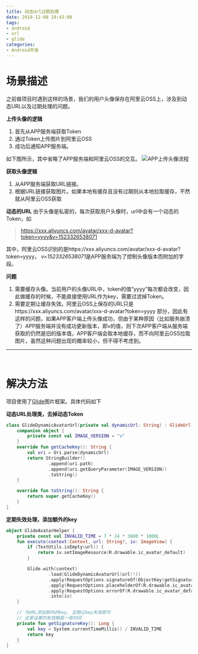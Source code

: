 ```yaml
---
title: 动态Url过期处理
date: 2018-12-08 19:43:00
tags:
- android
- url
- glide
categories:
- Android开发
---
```


# 场景描述

之前做项目时遇到这样的场景，我们的用户头像保存在阿里云OSS上，涉及到动态URL以及过期处理的问题。

<!-- more -->

**上传头像的逻辑**

1. 首先从APP服务端获取Token
2. 通过Token上传图片到阿里云OSS
3. 成功后通知APP服务端。

如下图所示，其中省略了APP服务端和阿里云OSS的交互。
![APP上传头像流程](https://upload-images.jianshu.io/upload_images/2658578-45788c6866229c0c.png?imageMogr2/auto-orient/strip%7CimageView2/2/w/620)

**获取头像逻辑**

1. 从APP服务端获取URL链接。
2. 根据URL链接获取图片。如果本地有缓存且没有过期则从本地拉取缓存，不然就从阿里云OSS获取


**动态的URL**
由于头像是私密的，每次获取用户头像时，url中会有一个动态的Token，如

>https://xxx.aliyuncs.com/avatar/xxx-d-avatar?token=yyyy&v=1523326538071

其中，阿里云OSS识别的是https://xxx.aliyuncs.com/avatar/xxx-d-avatar?token=yyyy， *v=1523326538071*是APP服务端为了控制头像版本而附加的字段。



**问题**

1. 需要缓存头像。当前用户的头像URL中，token的值“yyyy”每次都会改变，因此做缓存的时候，不能直接使用URL作为key，需要过滤掉Token。
2. 需要定期让缓存失效。阿里云OSS上保存的URL只是https://xxx.aliyuncs.com/avatar/xxx-d-avatar?token=yyyy 部分，因此有这样的问题，如果APP客户端上传头像成功，但由于某种原因（比如服务崩溃了）APP服务端并没有成功更新版本，即v的值，则下次APP客户端从服务端获取的仍然是旧的版本值，APP客户端会取本地缓存，而不向阿里云OSS拉取图片，虽然这种问题出现的概率较小，但不得不考虑到。

---

<br>

# 解决方法

项目使用了[Glide](https://github.com/bumptech/glide)图片框架。具体代码如下

**动态URL处理类，去掉动态Token**

```kotlin
class GlideDynamicAvatarUrl(private val dynamicUrl: String) : GlideUrl(dynamicUrl) {
    companion object {
        private const val IMAGE_VERSION = "v"
    }
    override fun getCacheKey(): String {
        val uri = Uri.parse(dynamicUrl)
        return StringBuilder()
                .append(uri.path)
                .append(uri.getQueryParameter(IMAGE_VERSION))
                .toString()
    }

    override fun toString(): String {
        return super.getCacheKey()
    }
}
```

**定期失效处理，添加额外的key**

```kotlin
object GlideAvatarHelper {
    private const val INVALID_TIME = 7 * 24 * 3600 * 1000L
    fun execute(context:Context, url: String?, iv: ImageView) {
        if (TextUtils.isEmpty(url)) {
            return iv.setImageResource(R.drawable.ic_avatar_default)
        }

        Glide.with(context)
                .load(GlideDynamicAvatarUrl(url!!))
                .apply(RequestOptions.signatureOf(ObjectKey(getSignatureKey())))
                .apply(RequestOptions.placeholderOf(R.drawable.ic_avatar_default))
                .apply(RequestOptions.errorOf(R.drawable.ic_avatar_default))
                .into(iv)
    }

    // 为URL添加额外的key, 定期让key失效即可
    // 这里设置的有效期是一周时间
    private fun getSignatureKey(): Long {
        val key = System.currentTimeMillis() / INVALID_TIME
        return key
    }
}
```